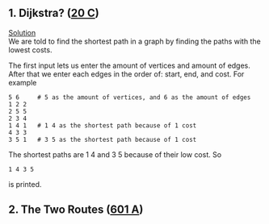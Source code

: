 ## 1. Dijkstra? ([20 C](http://codeforces.com/contest/20/problem/C))  
[Solution](http://codeforces.com/contest/20/submission/45768304)  
We are told to find the shortest path in a graph by finding the paths with the lowest costs.

The first input lets us enter the amount of vertices and amount of edges. After that we enter each edges in the order of: start, end, and cost. For example
```
5 6     # 5 as the amount of vertices, and 6 as the amount of edges
1 2 2   
2 5 5
2 3 4
1 4 1   # 1 4 as the shortest path because of 1 cost
4 3 3
3 5 1   # 3 5 as the shortest path because of 1 cost
```
The shortest paths are 1 4 and 3 5 because of their low cost. So 
```
1 4 3 5
``` 
is printed.

## 2. The Two Routes ([601 A](http://codeforces.com/problemset/problem/601/A))
